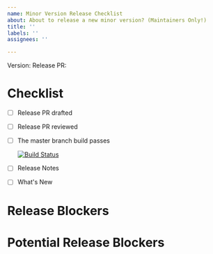 ```yaml
---
name: Minor Version Release Checklist
about: About to release a new minor version? (Maintainers Only!)
title: ''
labels: ''
assignees: ''

---
```


Version: <!-- Insert Version Here -->
Release PR: <!-- Insert Release PR Here -->

# Checklist

- [ ] Release PR drafted
- [ ] Release PR reviewed
- [ ] The master branch build passes

    [![Build Status](https://github.com/celery/celery/actions/workflows/python-package.yml/badge.svg)](https://github.com/celery/celery/actions/workflows/python-package.yml)
- [ ] Release Notes
- [ ] What's New

# Release Blockers

# Potential Release Blockers
